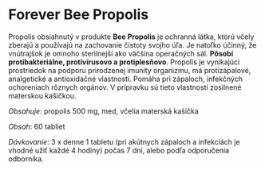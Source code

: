 Forever Bee Propolis
====================

Propolis obsiahnutý v produkte **Bee Propolis** je ochranná látka, ktorú včely
zberajú a používajú na zachovanie čistoty svojho úľa. Je natoľko účinný, že
vnútrajšok je omnoho sterilnejší ako väčšina operačných sál. **Pôsobí
protibakteriálne, protivírusovo a protiplesňovo**. Propolis je vynikajúci
prostriedok na podporu prirodzenej imunity organizmu, má protizápalové,
analgetické a antioxidačné vlastnosti. Pomáha pri zápaloch, infekčných
ochoreniach rôznych orgánov. V prípravku sú tieto vlastnosti zosilnené materskou
kašičkou.

*Obsahuje*: propolis 500 mg, med, včelia materská kašička

*Obsah*: 60 tabliet

*Dávkovanie*: 3 x denne 1 tabletu (pri akútnych zápaloch a infekciách je vhodné
užiť každé 4 hodiny) počas 7 dní, alebo podľa odporučenia odborníka.

